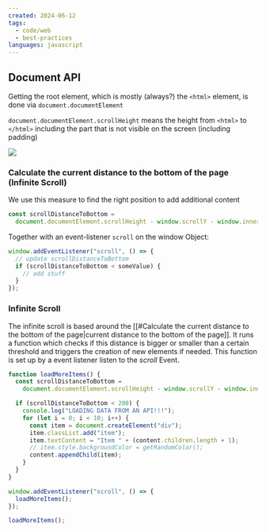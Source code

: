 ```yaml
---
created: 2024-06-12
tags:
  - code/web
  - best-practices
languages: javascript
---
```

 
## Document API

Getting the root element, which is mostly (always?) the `<html>` element, is done via `document.documentElement`

`document.documentElement.scrollHeight` means the height from `<html>` to `</html>` including the part that is not visible on the screen (including padding)

![](https://developer.mozilla.org/en-US/docs/Web/API/Element/scrollHeight/scrollheight.png)

### Calculate the current distance to the bottom of the page (Infinite Scroll)

We use this measure to find the right position to add additional content

```js
const scrollDistanceToBottom =
  document.documentElement.scrollHeight - window.scrollY - window.innerHeight;
```

Together with an event-listener `scroll` on the window Object:

```js
window.addEventListener("scroll", () => {
  // update scrollDistanceToBottom
  if (scrollDistanceToBottom < someValue) {
    // add stuff
  }
});
```

### Infinite Scroll

The infinite scroll is based around the [[#Calculate the current distance to the bottom of the page|current distance to the bottom of the page]]. It runs a function which checks if this distance is bigger or smaller than a certain threshold and triggers the creation of new elements if needed. This function is set up by a event listener listen to the _scroll_ Event.

```js
function loadMoreItems() {
  const scrollDistanceToBottom =
    document.documentElement.scrollHeight - window.scrollY - window.innerHeight;

  if (scrollDistanceToBottom < 200) {
    console.log("LOADING DATA FROM AN API!!!");
    for (let i = 0; i < 10; i++) {
      const item = document.createElement("div");
      item.classList.add("item");
      item.textContent = "Item " + (content.children.length + 1);
      // item.style.backgroundColor = getRandomColor();
      content.appendChild(item);
    }
  }
}

window.addEventListener("scroll", () => {
  loadMoreItems();
});

loadMoreItems();
```
